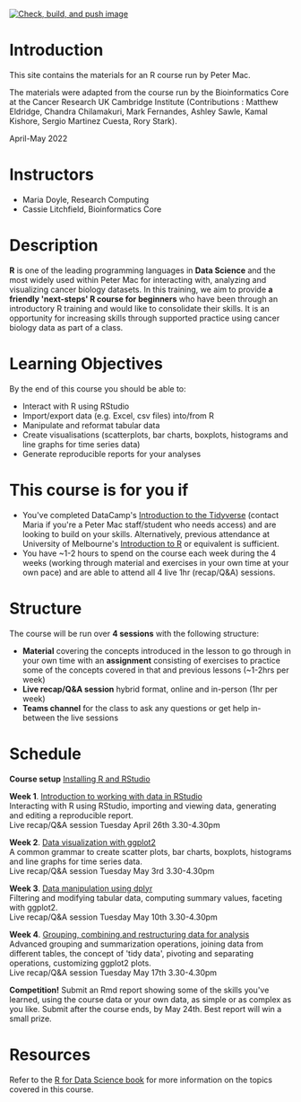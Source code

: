 <!-- badges: start -->
[![Check, build, and push image](https://github.com/PMacDaSci/R4CancerSci/actions/workflows/basic_checks.yaml/badge.svg)](https://github.com/PMacDaSci/R4CancerSci/actions/workflows/basic_checks.yaml)
<!-- badges: end -->

# Introduction

This site contains the materials for an R course run by Peter Mac.

The materials were adapted from the course run by the Bioinformatics Core
at the Cancer Research UK Cambridge Institute (Contributions : Matthew Eldridge, Chandra Chilamakuri, Mark Fernandes, Ashley Sawle, Kamal Kishore, Sergio Martinez Cuesta, Rory Stark).

April-May 2022

# Instructors

* Maria Doyle, Research Computing
* Cassie Litchfield, Bioinformatics Core

# Description

**R** is one of the leading programming languages in **Data Science** and the
most widely used within Peter Mac for interacting with, analyzing and visualizing cancer biology datasets. In this training, we aim to provide **a friendly 'next-steps' R course for beginners** who have been through an introductory R training and would like to consolidate their skills. It is an opportunity for increasing skills through supported practice using cancer biology data as part of a class.

# Learning Objectives

By the end of this course you should be able to:  

* Interact with R using RStudio  
* Import/export data (e.g. Excel, csv files) into/from R  
* Manipulate and reformat tabular data  
* Create visualisations (scatterplots, bar charts, boxplots, histograms and line graphs for time series data)  
* Generate reproducible reports for your analyses

# This course is for you if

* You've completed DataCamp's [Introduction to the Tidyverse](https://www.datacamp.com/courses/introduction-to-the-tidyverse) (contact Maria if you're a Peter Mac staff/student who needs access) and are looking to build on your skills. Alternatively, previous attendance at University of Melbourne's [Introduction to R](https://gateway.research.unimelb.edu.au/events/researcher-connect#digital-skills-training) or equivalent is sufficient. 
* You have ~1-2 hours to spend on the course each week during the 4 weeks (working through material and exercises in your own time at your own pace) and are able to attend all 4 live 1hr (recap/Q&A) sessions.

# Structure

The course will be run over **4 sessions** with the following structure:

* **Material** covering the concepts introduced in the lesson to go through in your own time with an **assignment** consisting of exercises to practice some of the concepts covered in that and previous lessons (~1-2hrs per week)
* **Live recap/Q&A session** hybrid format, online and in-person (1hr per week) 
* **Teams channel** for the class to ask any questions or get help in-between the live sessions

# Schedule

**Course setup** [Installing R and RStudio](https://pmacdasci.github.io/R4CancerSci/articles/week0.html)

**Week 1**. 
[Introduction to working with data in RStudio](https://pmacdasci.github.io/R4CancerSci/articles/week1.html)  
Interacting with R using RStudio, importing and viewing data, generating and editing a reproducible report.  
Live recap/Q&A session Tuesday April 26th 3.30-4.30pm

**Week 2**. 
[Data visualization with ggplot2](https://pmacdasci.github.io/R4CancerSci/articles/week2.html)  
A common grammar to create scatter plots, bar charts, boxplots, histograms and line graphs for time series data.  
Live recap/Q&A session Tuesday May 3rd 3.30-4.30pm

**Week 3**. 
[Data manipulation using dplyr](https://pmacdasci.github.io/R4CancerSci/articles/week3.html)  
Filtering and modifying tabular data, computing summary values, faceting with ggplot2.  
Live recap/Q&A session Tuesday May 10th 3.30-4.30pm

**Week 4**. 
[Grouping, combining,and restructuring data for analysis](https://pmacdasci.github.io/R4CancerSci/articles/week4.html)  
Advanced grouping and summarization operations, joining data from different tables, the concept of 'tidy data', pivoting and separating operations, customizing ggplot2 plots.  
Live recap/Q&A session Tuesday May 17th 3.30-4.30pm

**Competition!** 
Submit an Rmd report showing some of the skills you've learned, using the course data or your own data, as simple or as complex as you like. Submit after the course ends, by May 24th. Best report will win a small prize.

# Resources

Refer to the [R for Data Science book](https://r4ds.had.co.nz/index.html) for more information on the topics covered in this course.
